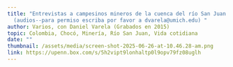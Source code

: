 ```yaml
---
title: "Entrevistas a campesinos mineros de la cuenca del río San Juan 2015
  (audios--para permiso escriba por favor a dvarela@umich.edu) "
author: Varios, con Daniel Varela (Grabados en 2015)
topic: Colombia, Chocó, Minería, Río San Juan, Vida cotidiana
date: ""
thumbnail: /assets/media/screen-shot-2025-06-26-at-10.46.28-am.png
link: https://upenn.box.com/s/5h2vipt9lonhaltp0l9opv79fz08uglh
---
```

